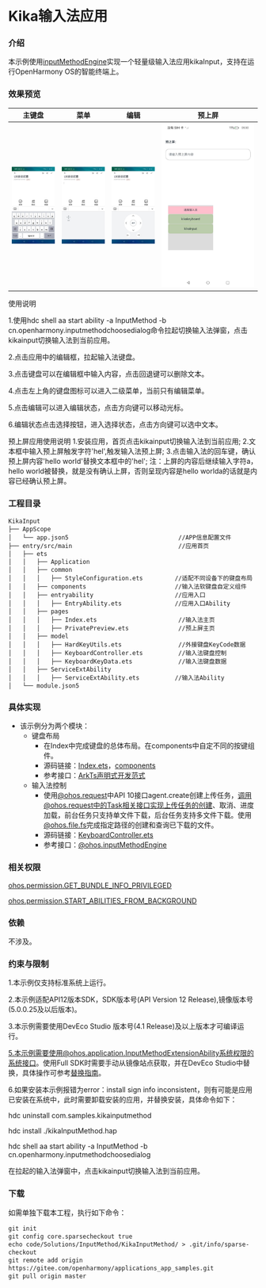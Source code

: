 # Kika输入法应用

### 介绍
本示例使用[inputMethodEngine](https://gitee.com/openharmony/docs/blob/master/zh-cn/application-dev/reference/apis-ime-kit/js-apis-inputmethodengine.md)实现一个轻量级输入法应用kikaInput，支持在运行OpenHarmony OS的智能终端上。

### 效果预览

|               主键盘               |             菜单             |                 编辑                 |                 预上屏                 |
| :---------------------------------------: | :---------------------------------------: | :--------------------------------------: |:--------------------------------------: |
|    ![main](screenshots/devices/main.jpg)    | ![util](screenshots/devices/menu.jpg) | ![convertxml](screenshots/devices/edit.jpg) | ![preview](screenshots/devices/preview.jpg)

使用说明

1.使用hdc shell aa start ability -a InputMethod -b cn.openharmony.inputmethodchoosedialog命令拉起切换输入法弹窗，点击kikainput切换输入法到当前应用。

2.点击应用中的编辑框，拉起输入法键盘。

3.点击键盘可以在编辑框中输入内容，点击回退键可以删除文本。

4.点击左上角的键盘图标可以进入二级菜单，当前只有编辑菜单。

5.点击编辑可以进入编辑状态，点击方向键可以移动光标。

6.编辑状态点击选择按钮，进入选择状态，点击方向键可以选中文本。

预上屏应用使用说明
1.安装应用，首页点击kikainput切换输入法到当前应用;
2.文本框中输入预上屏触发字符'hel',触发输入法预上屏;
3.点击输入法的回车键，确认预上屏内容'hello world'替换文本框中的'hel';
注：上屏的内容后继续输入字符a，hello world被替换，就是没有确认上屏，否则呈现内容是hello worlda的话就是内容已经确认预上屏。

### 工程目录

```
KikaInput
├── AppScope                                    
│   └── app.json5                               //APP信息配置文件
├── entry/src/main                              //应用首页
│   ├── ets
│   │   ├── Application
│   │   ├── common
│   │   │   ├── StyleConfiguration.ets         //适配不同设备下的键盘布局
│   │   ├── components                         //输入法软键盘自定义组件
│   │   ├── entryability                       //应用入口
│   │   │   ├── EntryAbility.ets               //应用入口Ability
│   │   ├── pages
│   │   │   ├── Index.ets                       //输入法主页
│   │   │   ├── PrivatePreview.ets              //预上屏主页
│   │   ├── model
│   │   │   ├── HardKeyUtils.ets                //外接键盘KeyCode数据
│   │   │   ├── KeyboardController.ets          //输入法键盘控制
│   │   │   ├── KeyboardKeyData.ets             //输入法键盘数据
│   │   ├── ServiceExtAbility
│   │   │   ├── ServiceExtAbility.ets          //输入法Ability
│   └── module.json5
```

### 具体实现

* 该示例分为两个模块：
  * 键盘布局
    * 在Index中完成键盘的总体布局。在components中自定不同的按键组件。
    * 源码链接：[Index.ets](./entry/src/main/ets/pages/Index.ets)，[components](./entry/src/main/ets/components)
    * 参考接口：[ArkTs声明式开发范式](https://gitee.com/openharmony/docs/tree/master/zh-cn/application-dev/reference/apis-arkui)
  * 输入法控制
    * 使用[@ohos.request](https://gitee.com/openharmony/docs/blob/master/zh-cn/application-dev/reference/apis-basic-services-kit/js-apis-request.md)中API 10接口agent.create创建上传任务，调用@ohos.request中的Task相关接口实现上传任务的创建、取消、进度加载，前台任务只支持单文件下载，后台任务支持多文件下载。使用[@ohos.file.fs](https://gitee.com/openharmony/docs/blob/master/zh-cn/application-dev/reference/apis-core-file-kit/js-apis-file-fs.md)完成指定路径的创建和查询已下载的文件。
    * 源码链接：[KeyboardController.ets](.entry/src/main/ets/model/KeyboardController.ets)
    * 参考接口：[@ohos.inputMethodEngine](https://gitee.com/openharmony/docs/blob/master/zh-cn/application-dev/reference/apis-ime-kit/js-apis-inputmethodengine.md)

### 相关权限

[ohos.permission.GET_BUNDLE_INFO_PRIVILEGED](https://gitee.com/openharmony/docs/blob/master/zh-cn/application-dev/security/AccessToken/permissions-for-system-apps.md#ohospermissionget_bundle_info_privileged)

[ohos.permission.START_ABILITIES_FROM_BACKGROUND](https://gitee.com/openharmony/docs/blob/master/zh-cn/application-dev/security/AccessToken/permissions-for-system-apps.md#ohospermissionstart_abilities_from_background)

### 依赖

不涉及。

### 约束与限制

1.本示例仅支持标准系统上运行。

2.本示例适配API12版本SDK，SDK版本号(API Version 12 Release),镜像版本号(5.0.0.25及以后版本)。

3.本示例需要使用DevEco Studio 版本号(4.1 Release)及以上版本才可编译运行。

5.本示例需要使用@ohos.application.InputMethodExtensionAbility系统权限的系统接口。使用Full SDK时需要手动从镜像站点获取，并在DevEco Studio中替换，具体操作可参考[替换指南](https://gitee.com/openharmony/docs/blob/master/zh-cn/application-dev/faqs/full-sdk-switch-guide.md)。

6.如果安装本示例报错为error：install sign info inconsistent，则有可能是应用已安装在系统中，此时需要卸载安装的应用，并替换安装，具体命令如下：

hdc uninstall com.samples.kikainputmethod

hdc install ./kikaInputMethod.hap

hdc shell aa start ability -a InputMethod -b cn.openharmony.inputmethodchoosedialog

在拉起的输入法弹窗中，点击kikainput切换输入法到当前应用。

###  下载

如需单独下载本工程，执行如下命令：

```
git init
git config core.sparsecheckout true
echo code/Solutions/InputMethod/KikaInputMethod/ > .git/info/sparse-checkout
git remote add origin https://gitee.com/openharmony/applications_app_samples.git
git pull origin master
```